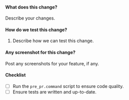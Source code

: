 #### What does this change?
Describe your changes.

#### How do we test this change?
1. Describe how we can test this change.

#### Any screenshot for this change?
Post any screenshots for your feature, if any.

#### Checklist
- [ ] Run the `pre_pr.command` script to ensure code quality.
- [ ] Ensure tests are written and up-to-date.